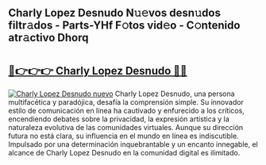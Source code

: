 ## Charly Lopez Desnudo N𝚞𝚎vos desn𝚞dos filtr𝚊dos - Parts-YHf F𝚘tos vid𝚎o - C𝚘ntenido atr𝚊ctivo Dhorq

# <h2><a href="http://mb3t81.tromn.icu/?c=Charly+Lopez+Desnudo">🔗👉👉👉 Charly Lopez Desnudo 🔗🔗</a></h2>

[![Charly Lopez Desnudo nuevo](https://i.imgur.com/pEAQMta.gif)](http://mb3t81.tromn.icu/?c=Charly+Lopez+Desnudo)
Charly Lopez Desnudo, una persona multifacética y paradójica, desafía la comprensión simple. Su innovador estilo de comunicación en línea ha cautivado y enfurecido a los críticos, encendiendo debates sobre la privacidad, la expresión artística y la naturaleza evolutiva de las comunidades virtuales. Aunque su dirección futura no está clara, su influencia en el mundo en línea es indiscutible. Impulsado por una determinación inquebrantable y un encanto innegable, el alcance de Charly Lopez Desnudo en la comunidad digital es ilimitado.
